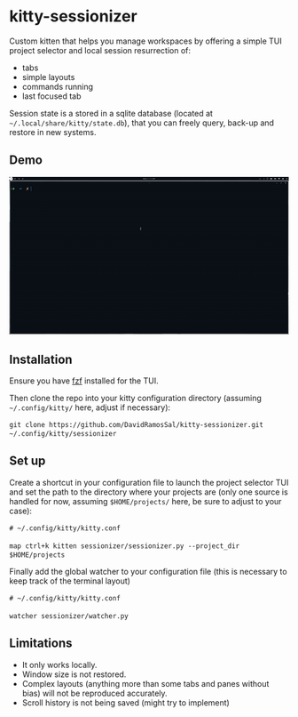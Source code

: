 # kitty-sessionizer
Custom kitten that helps you manage workspaces by offering a simple TUI project selector and local session resurrection of:
- tabs
- simple layouts
- commands running
- last focused tab

Session state is a stored in a sqlite database (located at `~/.local/share/kitty/state.db`), that you can freely query, back-up and restore in new systems.

## Demo
![](demo.gif?)

## Installation
Ensure you have [fzf](https://github.com/junegunn/fzf) installed for the TUI.

Then clone the repo into your kitty configuration directory (assuming `~/.config/kitty/` here, adjust if necessary):
```
git clone https://github.com/DavidRamosSal/kitty-sessionizer.git ~/.config/kitty/sessionizer
```

## Set up
Create a shortcut in your configuration file to launch the project selector TUI and set the path to the directory where your projects are (only one source is handled for now, assuming `$HOME/projects/` here, be sure to adjust to your case):
```
# ~/.config/kitty/kitty.conf

map ctrl+k kitten sessionizer/sessionizer.py --project_dir $HOME/projects
```

Finally add the global watcher to your configuration file (this is necessary to keep track of the terminal layout)

```
# ~/.config/kitty/kitty.conf

watcher sessionizer/watcher.py
```

## Limitations
- It only works locally.
- Window size is not restored.
- Complex layouts (anything more than some tabs and panes without bias) will not be reproduced accurately.
- Scroll history is not being saved (might try to implement)


